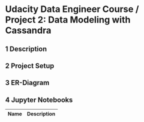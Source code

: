 # Udacity Data Engineer Course / Project 2: Data Modeling with Cassandra
## 1 Description

## 2 Project Setup

## 3 ER-Diagram

## 4 Jupyter Notebooks
| Name                      	| Description                                                    	|
|---------------------------	|----------------------------------------------------------------	|